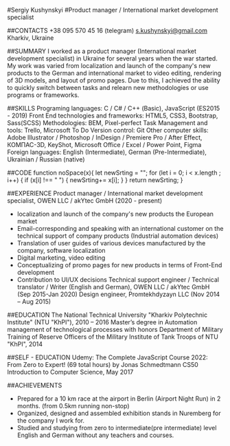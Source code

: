 #Sergiy Kushynskyi
#Product manager / International market development specialist


##CONTACTS
+38 095 570 45 16 (telegram)
s.kushynskyi@gmail.com
Kharkiv, Ukraine


##SUMMARY
I worked as a product manager (International market development specialist) in Ukraine for several years when the war started. My work was varied from localization and launch of the company's new products to the German and international market to video editing, rendering of 3D models, and layout of promo pages. Due to this, I achieved the ability to quickly switch between tasks and relearn new methodologies or use programs or frameworks.


##SKILLS
Programing languages:
С / C# / С++ (Basic), JavaScript (ES2015 - 2019)
Front End technologies and frameworks:
HTML5, CSS3, Bootstrap, Sass(SCSS)
Methodologies: BEM, Pixel-perfect
Task Management and tools:
Trello, Microsoft To Do
Version control: Git
Other computer skills:
Adobe Illustrator / Photoshop / InDesign / Premiere Pro / After Effect, КОМПАС-3D, KeyShot, Microsoft Office / Excel / Power Point, Figma
Foreign languages:
English (Intermediate), German (Pre-Intermediate), Ukrainian / Russian
(native)


##CODE
function noSpace(x){
let newSrting = "";
for (let i = 0; i < x.length ; i++) {
if (x[i] !== " ") {
newSrting+= x[i];
}
}
return newSrting;
}


##EXPERIENCE
Product manager / International market development specialist, OWEN LLC / akYtec GmbH (2020 - present)

- localization and launch of the company's new products the European market
- Email-corresponding and speaking with an international customer on the technical support of company products (Industrial automation devices)
- Translation of user guides of various devices manufactured by the company, software localization
- Digital marketing, video editing
- Conceptualizing of promo pages for new products in terms of Front-End development
- Contribution to UI/UX decisions
  Technical support engineer / Technical translator / Writer (English and German), OWEN LLC / akYtec GmbH (Sep 2015-Jan 2020)
  Design engineer, Promtekhdyzayn LLC (Nov 2014 – Aug 2015)


##EDUCATION
The National Technical University "Kharkiv Polytechnic Institute" (NTU "KhPI"), 2010 – 2016
Master’s degree in Automation management of technological processes with honors
Department of Military Training of Reserve Officers of the Military Institute of Tank Troops of NTU "KhPI", 2014


##SELF - EDUCATION
Udemy:
The Complete JavaScript Course 2022: From Zero to Expert! (69 total hours) by Jonas Schmedtmann
CS50 Introduction to Computer Science, May 2017


##ACHIEVEMENTS
- Prepared for a 10 km race at the airport in Berlin (Airport Night Run) in 2 months. (from 0.5km running non-stop)
- Organized, designed and assembled exhibition stands in Nuremberg for the company I work for.
- Studied and studying from zero to intermediate(pre intermediate) level English and German without any teachers and courses.
